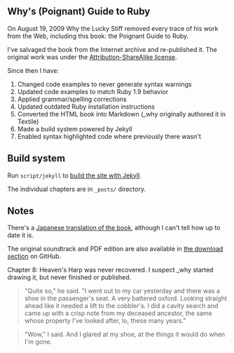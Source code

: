 ## Why's (Poignant) Guide to Ruby

On August 19, 2009 Why the Lucky Stiff removed every trace of his work from the
Web, including this book: the Poignant Guide to Ruby.

I've salvaged the book from the Internet archive and re-published it. The
original work was under the [Attribution-ShareAlike license][cc].

Since then I have:

1. Changed code examples to never generate syntax warnings
2. Updated code examples to match Ruby 1.9 behavior
3. Applied grammar/spelling corrections
4. Updated outdated Ruby installation instructions
5. Converted the HTML book into Markdown (\_why originally authored it in Textile)
6. Made a build system powered by Jekyll
7. Enabled syntax highlighted code where previously there wasn't

## Build system

Run `script/jekyll` to [build the site with Jekyll][jk].

The individual chapters are in `_posts/` directory.

## Notes

There's a [Japanese translation of the book][jp], although I can't tell how up
to date it is.

The original soundtrack and PDF edition are also available in
[the download section][dl] on GitHub.

Chapter 8: Heaven's Harp was never recovered. I suspect \_why started drawing it,
but never finished or published.

> "Quite so," he said.  "I went out to my car yesterday and there was a shoe in the passenger's
seat.  A very battered oxford.  Looking straight ahead like it needed a lift to the cobbler's.
I did a cavity search and came up with a crisp note from my deceased ancestor, the same 
whose property I've looked after, lo, these many years."

> "Wow," I said.  And I glared at my shoe, at the things it would do when I'm gone.


  [cc]: http://creativecommons.org/licenses/by-sa/2.5/
  [jp]: http://www.aoky.net/articles/why_poignant_guide_to_ruby/
  [dl]: http://github.com/mislav/poignant-guide/downloads
  [jk]: https://help.github.com/articles/using-jekyll-with-pages
